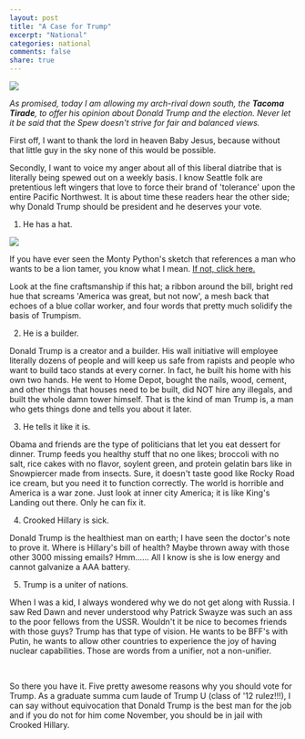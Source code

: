 ```yaml
---
layout: post
title: "A Case for Trump"
excerpt: "National"
categories: national
comments: false
share: true
---
```



![](http://www.thewhatandthewhy.com/wp-content/uploads/2015/09/donald-trump-make-america-great.jpg)



*As promised, today I am allowing my arch-rival down south, the **Tacoma Tirade**, to offer his opinion about Donald Trump and the election. Never let it be said that the Spew doesn't strive for fair and balanced views.*

First off, I want to thank the lord in heaven Baby Jesus, because without that little guy in the sky none of this would be possible.

Secondly, I want to voice my anger about all of this liberal diatribe that is literally being spewed out on a weekly basis. I know Seattle folk are pretentious left wingers that love to force their brand of 'tolerance' upon the entire Pacific Northwest. It is about time these readers hear the other side; why Donald Trump should be president and he deserves your vote.


1. He has a hat.

![](http://g04.a.alicdn.com/kf/HTB1cRSJLXXXXXbsXpXXq6xXFXXXQ/222158030/HTB1cRSJLXXXXXbsXpXXq6xXFXXXQ.jpg)

If you have ever seen the Monty Python's sketch that references a man who wants to be a lion tamer, you know what I mean. [If not, click here.](https://www.youtube.com/watch?v=zYqqla3HTyY)


Look at the fine craftsmanship if this hat; a ribbon around the bill, bright red hue that screams 'America was great, but not now', a mesh back that echoes of a blue collar worker, and four words that pretty much solidify the basis of Trumpism.


2. He is a builder.


Donald Trump is a creator and a builder. His wall initiative will employee literally dozens of people and will keep us safe from rapists and people who want to build taco stands at every corner. In fact, he built his home with his own two hands. He went to Home Depot, bought the nails, wood, cement, and other things that houses need to be built, did NOT hire any illegals, and built the whole damn tower himself. That is the kind of man Trump is, a man who gets things done and tells you about it later.


3. He tells it like it is.


Obama and friends are the type of politicians that let you eat dessert for dinner. Trump feeds you healthy stuff that no one likes; broccoli with no salt, rice cakes with no flavor, soylent green, and protein gelatin bars like in Snowpiercer made from insects. Sure, it doesn't taste good like Rocky Road ice cream, but you need it to function correctly. The world is horrible and America is a war zone. Just look at inner city America; it is like King's Landing out there. Only he can fix it.


4. Crooked Hillary is sick.

Donald Trump is the healthiest man on earth; I have seen the doctor's note to prove it. Where is Hillary's bill of health? Maybe thrown away with those other 3000 missing emails? Hmm...... All I know is she is low energy and cannot galvanize a AAA battery. 

5. Trump is a uniter of nations.


When I was a kid, I always wondered why we do not get along with Russia. I saw Red Dawn and never understood why Patrick Swayze was such an ass to the poor fellows from the USSR. Wouldn't it be nice to becomes friends with those guys? Trump has that type of vision. He wants to be BFF's with Putin, he wants to allow other countries to experience the joy of having nuclear capabilities. Those are words from a unifier, not a non-unifier.

<br>

So there you have it. Five pretty awesome reasons why you should vote for Trump. As a graduate summa cum laude of Trump U (class of '12 rulez!!!), I can say without equivocation that Donald Trump is the best man for the job and if you do not for him come November, you should be in jail with Crooked Hillary.


